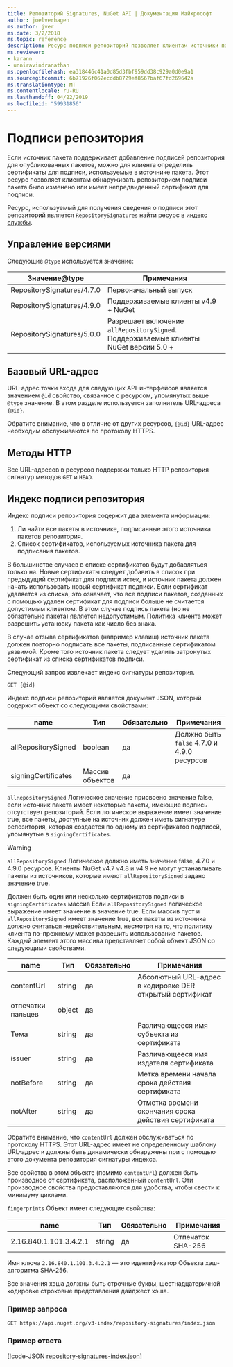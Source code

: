 ```yaml
---
title: Репозиторий Signatures, NuGet API | Документация Майкрософт
author: joelverhagen
ms.author: jver
ms.date: 3/2/2018
ms.topic: reference
description: Ресурс подписи репозиторий позволяет клиентам источники пакетов рады сообщить о их репозитории, подписи возможности.
ms.reviewer:
- karann
- unniravindranathan
ms.openlocfilehash: ea318446c41a0d85d3fbf959dd38c929a0d0e9a1
ms.sourcegitcommit: 6b71926f062ecddb8729ef8567baf67fd269642a
ms.translationtype: MT
ms.contentlocale: ru-RU
ms.lasthandoff: 04/22/2019
ms.locfileid: "59931856"
---
```

# <a name="repository-signatures"></a>Подписи репозитория

Если источник пакета поддерживает добавление подписей репозитория для опубликованных пакетов, можно для клиента определить сертификаты для подписи, используемые в источнике пакета. Этот ресурс позволяет клиентам обнаруживать репозиторием подписи пакета было изменено или имеет непредвиденный сертификат для подписи.

Ресурс, используемый для получения сведения о подписи этот репозиторий является `RepositorySignatures` найти ресурс в [индекс службы](service-index.md).

## <a name="versioning"></a>Управление версиями

Следующие `@type` используется значение:

Значение@type                 | Примечания
-------------------------- | -----
RepositorySignatures/4.7.0 | Первоначальный выпуск
RepositorySignatures/4.9.0 | Поддерживаемые клиенты v4.9 + NuGet
RepositorySignatures/5.0.0 | Разрешает включение `allRepositorySigned`. Поддерживаемые клиенты NuGet версии 5.0 +

## <a name="base-url"></a>Базовый URL-адрес

URL-адрес точки входа для следующих API-интерфейсов является значением `@id` свойство, связанное с ресурсом, упомянутых выше `@type` значение. В этом разделе используется заполнитель URL-адреса `{@id}`.

Обратите внимание, что в отличие от других ресурсов, `{@id}` URL-адрес необходим обслуживаются по протоколу HTTPS.

## <a name="http-methods"></a>Методы HTTP

Все URL-адресов в ресурсов поддержки только HTTP репозитория сигнатур методов `GET` и `HEAD`.

## <a name="repository-signatures-index"></a>Индекс подписи репозитория

Индекс подписи репозитория содержит два элемента информации:

1. Ли найти все пакеты в источнике, подписанные этого источника пакетов репозитория.
1. Список сертификатов, используемых источника пакета для подписания пакетов.

В большинстве случаев в списке сертификатов будут добавляться только на. Новые сертификаты следует добавить в список при предыдущий сертификат для подписи истек, и источник пакета должен начать использовать новый сертификат подписи. Если сертификат удаляется из списка, это означает, что все подписи пакетов, созданных с помощью удален сертификат для подписи больше не считается допустимым клиентом. В этом случае подпись пакета (но не обязательно пакета) является недопустимым. Политика клиента может разрешить установку пакета как число без знака.

В случае отзыва сертификатов (например клавиш) источник пакета должен повторно подписать все пакеты, подписанные сертификатом уязвимой. Кроме того источник пакета следует удалить затронутых сертификат из списка сертификатов подписи.

Следующий запрос извлекает индекс сигнатуры репозитория.

    GET {@id}

Индекс подписи репозиторий является документ JSON, который содержит объект со следующими свойствами:

name                | Тип             | Обязательно | Примечания
------------------- | ---------------- | -------- | -----
allRepositorySigned | boolean          | да      | Должно быть `false` 4.7.0 и 4.9.0 ресурсов
signingCertificates | Массив объектов | да      | 

`allRepositorySigned` Логическое значение присвоено значение false, если источник пакета имеет некоторые пакеты, имеющие подпись отсутствует репозиторий. Если логическое выражение имеет значение true, все пакеты, доступные на источник должен иметь сигнатуре репозитория, которая создается по одному из сертификатов подписей, упомянутые в `signingCertificates`.

> [!Warning]
> `allRepositorySigned` Логическое должно иметь значение false, 4.7.0 и 4.9.0 ресурсов. Клиенты NuGet v4.7 v4.8 и v4.9 не могут устанавливать пакеты из источников, которые имеют `allRepositorySigned` задано значение true.

Должен быть один или несколько сертификатов подписи в `signingCertificates` массив Если `allRepositorySigned` логическое выражение имеет значение в значение true. Если массив пуст и `allRepositorySigned` имеет значение true, все пакеты из источника должно считаться недействительным, несмотря на то, что политику клиента по-прежнему может разрешить использование пакетов. Каждый элемент этого массива представляет собой объект JSON со следующими свойствами.

name         | Тип   | Обязательно | Примечания
------------ | ------ | -------- | -----
contentUrl   | string | да      | Абсолютный URL-адрес в кодировке DER открытый сертификат
отпечатки пальцев | object | да      |
Тема      | string | да      | Различающееся имя субъекта из сертификата
issuer       | string | да      | Различающееся имя издателя сертификата
notBefore    | string | да      | Метка времени начала срока действия сертификата
notAfter     | string | да      | Отметка времени окончания срока действия сертификата

Обратите внимание, что `contentUrl` должен обслуживаться по протоколу HTTPS. Этот URL-адрес имеет не определенному шаблону URL-адрес и должны быть динамически обнаружены при с помощью этого документа репозитория сигнатуры индекса. 

Все свойства в этом объекте (помимо `contentUrl`) должен быть производное от сертификата, расположенный `contentUrl`.
Эти производное свойства предоставляются для удобства, чтобы свести к минимуму циклами.

`fingerprints` Объект имеет следующие свойства:

name                   | Тип   | Обязательно | Примечания
---------------------- | ------ | -------- | -----
2.16.840.1.101.3.4.2.1 | string | да      | Отпечаток SHA-256

Имя ключа `2.16.840.1.101.3.4.2.1` — это идентификатор Объекта хэш-алгоритма SHA-256.

Все значения хэша должны быть строчные буквы, шестнадцатеричной кодировке строковые представления дайджест хэша.

### <a name="sample-request"></a>Пример запроса

    GET https://api.nuget.org/v3-index/repository-signatures/index.json

### <a name="sample-response"></a>Пример ответа

[!code-JSON [repository-signatures-index.json](./_data/repository-signatures-index.json)]
